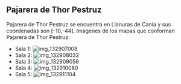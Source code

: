 ## Pajarera de Thor Pestruz
Pajarera de Thor Pestruz se encuentra en Llanuras de Cania y sus coordenadas son [-10,-44].
Imágenes de los mapas que conforman Pajarera de Thor Pestruz:
- Sala 1: ![img_132907008](https://media.discordapp.net/attachments/1115311447145193482/1115323880836452413/132907008.jpg)
- Sala 2: ![img_132908032](https://media.discordapp.net/attachments/1115311447145193482/1115323882774216745/132908032.jpg)
- Sala 3: ![img_132909056](https://media.discordapp.net/attachments/1115311447145193482/1115323884527431710/132909056.jpg)
- Sala 4: ![img_132910080](https://media.discordapp.net/attachments/1115311447145193482/1115323886515523694/132910080.jpg)
- Sala 5: ![img_132911104](https://media.discordapp.net/attachments/1115311447145193482/1115323908879569086/132911104.jpg)
